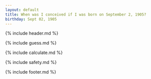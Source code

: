 ```yaml
---
layout: default
title: When was I conceived if I was born on September 2, 1905?
birthday: Sept 02, 1905
---
```


{% include header.md %}

{% include guess.md %}

{% include calculate.md %}

{% include safety.md %}

{% include footer.md %}



